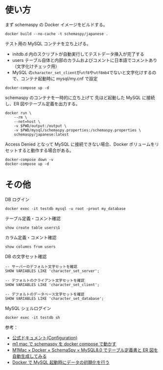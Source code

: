 # 使い方

まず schemaspy の Docker イメージをビルドする。

```
docker build --no-cache -t schemaspy/japanese .
```

テスト用の MySQL コンテナを立ち上げる。

- initdb.d 内のスクリプトが自動実行してテストデータ挿入が完了する
- users テーブル自体と内部のカラムおよびコメントに日本語でコメントあり（文字化けチェック用）
- MySQL の`character_set_client`が`utf8`や`utf8mb4`でないと文字化けするので、コンテナ起動時に mysql/my.cnf で設定

```
docker-compose up -d
```

schemaspy のコンテナを一時的に立ち上げて 先ほど起動した MySQL に接続し、ER 図やテーブル定義を出力する。

```
docker run \
    --rm \
    --net=host \
    -v $PWD/output:/output \
    -v $PWD/mysql/schemaspy.properties:/schemaspy.properties \
    schemaspy/japanese:latest
```

Access Denied となって MySQL に接続できない場合、Docker ボリュームをリセットすると動作する場合がある。

```
docker-compose down -v
docker-compose up -d
```

# その他

DB ログイン

```
docker exec -it testdb mysql -u root -proot my_database
```

テーブル定義・コメント確認

```
show create table users\G
```

カラム定義・コメント確認

```
show columns from users
```

DB の文字セット確認

```
-- サーバーのデフォルト文字セットを確認
SHOW VARIABLES LIKE 'character_set_server';

-- デフォルトのクライアント文字セットを確認
SHOW VARIABLES LIKE 'character_set_client';

-- デフォルトのデータベース文字セットを確認
SHOW VARIABLES LIKE 'character_set_database';

```

MySQL シェルログイン

```
docker exec -it testdb sh
```

参考：

- [公式ドキュメント(Configuration)](https://schemaspy.readthedocs.io/en/v6.0.0/configuration.html)
- [m1 mac で schemaspy を docker compose で動かす](https://www.aipacommander.com/entry/2023/02/01/194152)
- [M1Mac × Docker × SchemaSpy × MySQL8.0 でテーブル定義書と ER 図を自動生成してみる](https://gmor-sys.com/2022/10/19/db-document-autocreation-tool/)
- [Docker で MySQL 起動時にデータの初期化を行う](https://qiita.com/moaikids/items/f7c0db2c98425094ef10)
